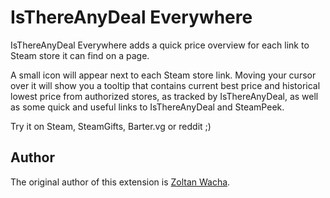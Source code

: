 # IsThereAnyDeal Everywhere

IsThereAnyDeal Everywhere adds a quick price overview for each link to Steam store it can find on a page.

A small icon will appear next to each Steam store link. Moving your cursor over it will show you a tooltip that contains current best price and historical lowest price from authorized stores, as tracked by IsThereAnyDeal, as well as some quick and useful links to IsThereAnyDeal and SteamPeek.

Try it on Steam, SteamGifts, Barter.vg or reddit ;)

## Author

The original author of this extension is [Zoltan Wacha](https://github.com/wzol).
